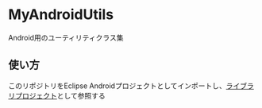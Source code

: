 MyAndroidUtils
=============

Android用のユーティリティクラス集

使い方
------------

このリポジトリをEclipse Androidプロジェクトとしてインポートし、[ライブラリプロジェクト](http://developer.android.com/intl/ja/guide/developing/projects/index.html#LibraryProjects)として参照する